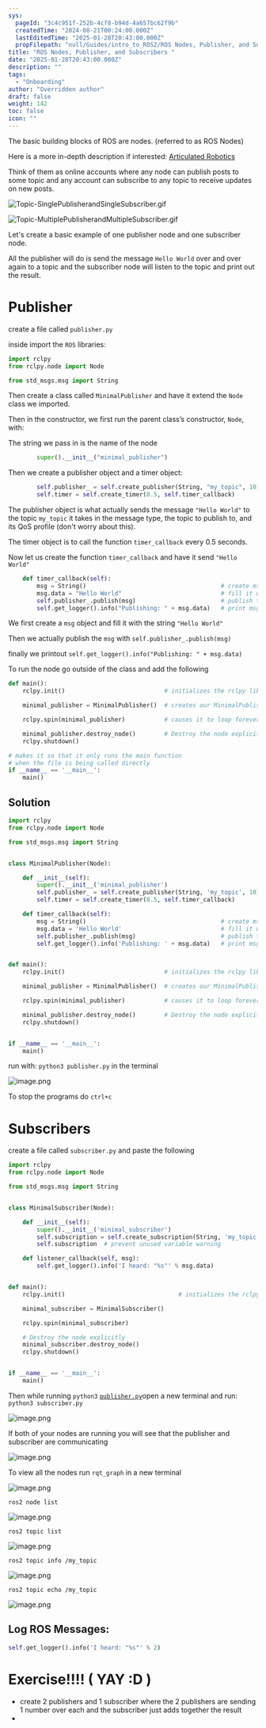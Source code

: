 ```yaml
---
sys:
  pageId: "3c4c951f-252b-4cf8-b94d-4a657bc62f9b"
  createdTime: "2024-08-21T00:24:00.000Z"
  lastEditedTime: "2025-01-28T20:43:00.000Z"
  propFilepath: "null/Guides/intro_to_ROS2/ROS Nodes, Publisher, and Subscribers .md"
title: "ROS Nodes, Publisher, and Subscribers "
date: "2025-01-28T20:43:00.000Z"
description: ""
tags:
  - "Onboarding"
author: "Overridden author"
draft: false
weight: 142
toc: false
icon: ""
---
```


The basic building blocks of ROS are nodes. (referred to as ROS Nodes)

Here is a more in-depth description if interested: [Articulated Robotics](https://articulatedrobotics.xyz/tutorials/ready-for-ros/ros-overview#2-nodes)

Think of them as online accounts where any node can publish posts to some topic and any account can subscribe to any topic to receive updates on new posts.

![Topic-SinglePublisherandSingleSubscriber.gif](https://docs.ros.org/en/humble/_images/Topic-SinglePublisherandSingleSubscriber.gif)

![Topic-MultiplePublisherandMultipleSubscriber.gif](https://docs.ros.org/en/humble/_images/Topic-MultiplePublisherandMultipleSubscriber.gif)

Let's create a basic example of one publisher node and one subscriber node.

All the publisher will do is send the message `Hello World` over and over again to a topic and the subscriber node will listen to the topic and print out the result.

# Publisher

create a file called `publisher.py` 

inside import the `ROS` libraries:

```python
import rclpy
from rclpy.node import Node

from std_msgs.msg import String
```

Then create a class called `MinimalPublisher` and have it extend the `Node` class we imported.

Then in the constructor, we first run the parent class’s constructor, `Node`, with:

The string we pass in is the name of the node

```python
        super().__init__("minimal_publisher")
```

Then we create a publisher object and a timer object:

```python
        self.publisher_ = self.create_publisher(String, "my_topic", 10)
        self.timer = self.create_timer(0.5, self.timer_callback)
```

The publisher object is what actually sends the message `"Hello World"` to the topic `my_topic` it takes in the message type, the topic to publish to, and its QoS profile (don't worry about this).

The timer object is to call the function `timer_callback` every 0.5 seconds.

Now let us create the function `timer_callback` and have it send `"Hello World"`

```python
    def timer_callback(self):
        msg = String()                                      # create msg object
        msg.data = "Hello World"                            # fill it with data
        self.publisher_.publish(msg)                        # publish the message
        self.get_logger().info("Publishing: " + msg.data)   # print msg
```

We first create a `msg` object and fill it with the string `"Hello World"`

Then we actually publish the `msg` with `self.publisher_.publish(msg)`

finally we printout `self.get_logger().info("Publishing: " + msg.data)`

To run the node go outside of the class and add the following

```python
def main():
    rclpy.init()                            # initializes the rclpy library

    minimal_publisher = MinimalPublisher()  # creates our MinimalPublisher object

    rclpy.spin(minimal_publisher)           # causes it to loop forever

    minimal_publisher.destroy_node()        # Destroy the node explicitly
    rclpy.shutdown()

# makes it so that it only runs the main function
# when the file is being called directly
if __name__ == '__main__': 
    main()
```

## Solution

```python
import rclpy
from rclpy.node import Node

from std_msgs.msg import String


class MinimalPublisher(Node):

    def __init__(self):
        super().__init__('minimal_publisher')
        self.publisher_ = self.create_publisher(String, 'my_topic', 10)
        self.timer = self.create_timer(0.5, self.timer_callback)

    def timer_callback(self):
        msg = String()                                      # create msg object
        msg.data = 'Hello World'                            # fill it with data
        self.publisher_.publish(msg)                        # publish the message
        self.get_logger().info('Publishing: ' + msg.data)   # print msg


def main():
    rclpy.init()                            # initializes the rclpy library

    minimal_publisher = MinimalPublisher()  # creates our MinimalPublisher object

    rclpy.spin(minimal_publisher)           # causes it to loop forever

    minimal_publisher.destroy_node()        # Destroy the node explicitly
    rclpy.shutdown()


if __name__ == '__main__':
    main()
```

run with: `python3 publisher.py` in the terminal

![image.png](https://prod-files-secure.s3.us-west-2.amazonaws.com/d518164a-d88e-44d1-a4ee-3adb3bd8bce0/9214accb-ad5b-44f1-a31c-b3167c59138b/image.png?X-Amz-Algorithm=AWS4-HMAC-SHA256&X-Amz-Content-Sha256=UNSIGNED-PAYLOAD&X-Amz-Credential=ASIAZI2LB466VM66LWUL%2F20250204%2Fus-west-2%2Fs3%2Faws4_request&X-Amz-Date=20250204T220725Z&X-Amz-Expires=3600&X-Amz-Security-Token=IQoJb3JpZ2luX2VjEB4aCXVzLXdlc3QtMiJIMEYCIQD7FVaJdi4RkKDqDWsno%2FaeL5Liw8LOiHqdSlD2tSnQSAIhAJfXUhuMH%2FHkQoX8YWCdcICNpOR99498duKA11ZaFLk7Kv8DCDcQABoMNjM3NDIzMTgzODA1Igw0K3qirwPckvP1v1gq3APteLmQJkeY%2BCmKJG7J2X43hEqjH8rWeAQS5xBHfkK7JU%2FydYTTs6OwCxn%2BjBwz7Sg%2Bg64o4H5%2Fh5BAiDJzttiFWI%2Fxrz5gFFwKOZpAzY%2BAH9HvOmN0Uie1AEmYTwOKwYY8zcV%2FlPhKMdJix2tA0XQeygq1cY10O8nvsk8X8SSU7a9%2FLUVGLkJzAOCjaNmcyvP6N2iuRYIHC4WHWGDj3eOXeZsbTtcJo%2BeEUlBuuNYOnuoiuCns%2FJKSBxtxmj%2F%2FsvJOA%2FUZukjBIPXgxohCuiRB5R%2F1xdX80PkkQx%2F6rEIahc8Nw28VoOK1wNWtv8DHAVZJ%2FNB2nwZemIKC3xkUuzhMLXCpgJan1t1FKrqjbotc2CKo%2FOCYTS9zPoj577o7yyPgwkUzlOxbiv1IJSPD%2FE4ypqJ2WjVfajgz0Xo4SMXUav8M%2Fok%2FTKYdnpcuVDKUYAYnX2f0rxHkNtOuNa50C6aA3VeL7ZQLWVmPhyz%2FsZkfp4tbSzoJXrXe9VApdwr%2BK0ppAyL3y4ZtW2GqzyoNhs1ChIjL%2FimjtIjW3ofdhH2g%2F%2F%2F%2BJOSrRMwdyvc%2F6wMZQ1iI3pqMmue679Bl5qAjj2Ek3lVq5QTlh%2Fc0ZZ%2FwjaXhZ5ARanxgryhGxEXW8DClloq9BjqkAatdK77UR09zwept0N5GHhKSG34CPC0ssU3SOPvHDGZGQK5NsBBnohRAr1WkguNlKHy%2FPp%2BsNpnOG2Qz20LzNQPQIGV7neP9HsPt43mx6vMVWVMAn49oyaYfOb%2BFFVTHukxZ6VEyCadWoIx9QL9r2UmT24o%2FIOpWnnkRJ1cA%2FdpC8HLgxGfhRoPBSSweYwIUNd26P7Wsc71z260xI0ti1OBSG4g0&X-Amz-Signature=49e5d84fce1919bce9949a948b34369e2aca320e70444293c5e9d4620a7440b1&X-Amz-SignedHeaders=host&x-id=GetObject)

To stop the programs do `ctrl+c`

# Subscribers

create a file called `subscriber.py` and paste the following

```python
import rclpy
from rclpy.node import Node

from std_msgs.msg import String


class MinimalSubscriber(Node):

    def __init__(self):
        super().__init__('minimal_subscriber')
        self.subscription = self.create_subscription(String, 'my_topic', self.listener_callback, 10)
        self.subscription  # prevent unused variable warning

    def listener_callback(self, msg):
        self.get_logger().info('I heard: "%s"' % msg.data)


def main():
    rclpy.init()                                # initializes the rclpy library

    minimal_subscriber = MinimalSubscriber()

    rclpy.spin(minimal_subscriber)

    # Destroy the node explicitly
    minimal_subscriber.destroy_node()
    rclpy.shutdown()


if __name__ == '__main__':
    main()
```

Then while running `python3` [`publisher.py`](http://publisher.py/)open a new terminal and run: `python3 subscriber.py` 

![image.png](https://prod-files-secure.s3.us-west-2.amazonaws.com/d518164a-d88e-44d1-a4ee-3adb3bd8bce0/611fccf2-c738-4dbd-94e9-98f209092866/image.png?X-Amz-Algorithm=AWS4-HMAC-SHA256&X-Amz-Content-Sha256=UNSIGNED-PAYLOAD&X-Amz-Credential=ASIAZI2LB466VM66LWUL%2F20250204%2Fus-west-2%2Fs3%2Faws4_request&X-Amz-Date=20250204T220725Z&X-Amz-Expires=3600&X-Amz-Security-Token=IQoJb3JpZ2luX2VjEB4aCXVzLXdlc3QtMiJIMEYCIQD7FVaJdi4RkKDqDWsno%2FaeL5Liw8LOiHqdSlD2tSnQSAIhAJfXUhuMH%2FHkQoX8YWCdcICNpOR99498duKA11ZaFLk7Kv8DCDcQABoMNjM3NDIzMTgzODA1Igw0K3qirwPckvP1v1gq3APteLmQJkeY%2BCmKJG7J2X43hEqjH8rWeAQS5xBHfkK7JU%2FydYTTs6OwCxn%2BjBwz7Sg%2Bg64o4H5%2Fh5BAiDJzttiFWI%2Fxrz5gFFwKOZpAzY%2BAH9HvOmN0Uie1AEmYTwOKwYY8zcV%2FlPhKMdJix2tA0XQeygq1cY10O8nvsk8X8SSU7a9%2FLUVGLkJzAOCjaNmcyvP6N2iuRYIHC4WHWGDj3eOXeZsbTtcJo%2BeEUlBuuNYOnuoiuCns%2FJKSBxtxmj%2F%2FsvJOA%2FUZukjBIPXgxohCuiRB5R%2F1xdX80PkkQx%2F6rEIahc8Nw28VoOK1wNWtv8DHAVZJ%2FNB2nwZemIKC3xkUuzhMLXCpgJan1t1FKrqjbotc2CKo%2FOCYTS9zPoj577o7yyPgwkUzlOxbiv1IJSPD%2FE4ypqJ2WjVfajgz0Xo4SMXUav8M%2Fok%2FTKYdnpcuVDKUYAYnX2f0rxHkNtOuNa50C6aA3VeL7ZQLWVmPhyz%2FsZkfp4tbSzoJXrXe9VApdwr%2BK0ppAyL3y4ZtW2GqzyoNhs1ChIjL%2FimjtIjW3ofdhH2g%2F%2F%2F%2BJOSrRMwdyvc%2F6wMZQ1iI3pqMmue679Bl5qAjj2Ek3lVq5QTlh%2Fc0ZZ%2FwjaXhZ5ARanxgryhGxEXW8DClloq9BjqkAatdK77UR09zwept0N5GHhKSG34CPC0ssU3SOPvHDGZGQK5NsBBnohRAr1WkguNlKHy%2FPp%2BsNpnOG2Qz20LzNQPQIGV7neP9HsPt43mx6vMVWVMAn49oyaYfOb%2BFFVTHukxZ6VEyCadWoIx9QL9r2UmT24o%2FIOpWnnkRJ1cA%2FdpC8HLgxGfhRoPBSSweYwIUNd26P7Wsc71z260xI0ti1OBSG4g0&X-Amz-Signature=0ac47816ffd01360bd7bdc60a45d2f546e4b20c16d8d2dc58ed72b964f32562c&X-Amz-SignedHeaders=host&x-id=GetObject)

If both of your nodes are running you will see that the publisher and subscriber are communicating

![image.png](https://prod-files-secure.s3.us-west-2.amazonaws.com/d518164a-d88e-44d1-a4ee-3adb3bd8bce0/eea428b5-1cf0-43bb-a30b-81cbaf6c5c78/image.png?X-Amz-Algorithm=AWS4-HMAC-SHA256&X-Amz-Content-Sha256=UNSIGNED-PAYLOAD&X-Amz-Credential=ASIAZI2LB466VM66LWUL%2F20250204%2Fus-west-2%2Fs3%2Faws4_request&X-Amz-Date=20250204T220725Z&X-Amz-Expires=3600&X-Amz-Security-Token=IQoJb3JpZ2luX2VjEB4aCXVzLXdlc3QtMiJIMEYCIQD7FVaJdi4RkKDqDWsno%2FaeL5Liw8LOiHqdSlD2tSnQSAIhAJfXUhuMH%2FHkQoX8YWCdcICNpOR99498duKA11ZaFLk7Kv8DCDcQABoMNjM3NDIzMTgzODA1Igw0K3qirwPckvP1v1gq3APteLmQJkeY%2BCmKJG7J2X43hEqjH8rWeAQS5xBHfkK7JU%2FydYTTs6OwCxn%2BjBwz7Sg%2Bg64o4H5%2Fh5BAiDJzttiFWI%2Fxrz5gFFwKOZpAzY%2BAH9HvOmN0Uie1AEmYTwOKwYY8zcV%2FlPhKMdJix2tA0XQeygq1cY10O8nvsk8X8SSU7a9%2FLUVGLkJzAOCjaNmcyvP6N2iuRYIHC4WHWGDj3eOXeZsbTtcJo%2BeEUlBuuNYOnuoiuCns%2FJKSBxtxmj%2F%2FsvJOA%2FUZukjBIPXgxohCuiRB5R%2F1xdX80PkkQx%2F6rEIahc8Nw28VoOK1wNWtv8DHAVZJ%2FNB2nwZemIKC3xkUuzhMLXCpgJan1t1FKrqjbotc2CKo%2FOCYTS9zPoj577o7yyPgwkUzlOxbiv1IJSPD%2FE4ypqJ2WjVfajgz0Xo4SMXUav8M%2Fok%2FTKYdnpcuVDKUYAYnX2f0rxHkNtOuNa50C6aA3VeL7ZQLWVmPhyz%2FsZkfp4tbSzoJXrXe9VApdwr%2BK0ppAyL3y4ZtW2GqzyoNhs1ChIjL%2FimjtIjW3ofdhH2g%2F%2F%2F%2BJOSrRMwdyvc%2F6wMZQ1iI3pqMmue679Bl5qAjj2Ek3lVq5QTlh%2Fc0ZZ%2FwjaXhZ5ARanxgryhGxEXW8DClloq9BjqkAatdK77UR09zwept0N5GHhKSG34CPC0ssU3SOPvHDGZGQK5NsBBnohRAr1WkguNlKHy%2FPp%2BsNpnOG2Qz20LzNQPQIGV7neP9HsPt43mx6vMVWVMAn49oyaYfOb%2BFFVTHukxZ6VEyCadWoIx9QL9r2UmT24o%2FIOpWnnkRJ1cA%2FdpC8HLgxGfhRoPBSSweYwIUNd26P7Wsc71z260xI0ti1OBSG4g0&X-Amz-Signature=35a223bffc8ed2c399e6d0c9f93e7730752af2e527834bc689ec07f409db35ae&X-Amz-SignedHeaders=host&x-id=GetObject)

To view all the nodes run `rqt_graph` in a new terminal

![image.png](https://prod-files-secure.s3.us-west-2.amazonaws.com/d518164a-d88e-44d1-a4ee-3adb3bd8bce0/1d98e964-4318-4d62-b5c4-8c8f78368598/image.png?X-Amz-Algorithm=AWS4-HMAC-SHA256&X-Amz-Content-Sha256=UNSIGNED-PAYLOAD&X-Amz-Credential=ASIAZI2LB466VM66LWUL%2F20250204%2Fus-west-2%2Fs3%2Faws4_request&X-Amz-Date=20250204T220725Z&X-Amz-Expires=3600&X-Amz-Security-Token=IQoJb3JpZ2luX2VjEB4aCXVzLXdlc3QtMiJIMEYCIQD7FVaJdi4RkKDqDWsno%2FaeL5Liw8LOiHqdSlD2tSnQSAIhAJfXUhuMH%2FHkQoX8YWCdcICNpOR99498duKA11ZaFLk7Kv8DCDcQABoMNjM3NDIzMTgzODA1Igw0K3qirwPckvP1v1gq3APteLmQJkeY%2BCmKJG7J2X43hEqjH8rWeAQS5xBHfkK7JU%2FydYTTs6OwCxn%2BjBwz7Sg%2Bg64o4H5%2Fh5BAiDJzttiFWI%2Fxrz5gFFwKOZpAzY%2BAH9HvOmN0Uie1AEmYTwOKwYY8zcV%2FlPhKMdJix2tA0XQeygq1cY10O8nvsk8X8SSU7a9%2FLUVGLkJzAOCjaNmcyvP6N2iuRYIHC4WHWGDj3eOXeZsbTtcJo%2BeEUlBuuNYOnuoiuCns%2FJKSBxtxmj%2F%2FsvJOA%2FUZukjBIPXgxohCuiRB5R%2F1xdX80PkkQx%2F6rEIahc8Nw28VoOK1wNWtv8DHAVZJ%2FNB2nwZemIKC3xkUuzhMLXCpgJan1t1FKrqjbotc2CKo%2FOCYTS9zPoj577o7yyPgwkUzlOxbiv1IJSPD%2FE4ypqJ2WjVfajgz0Xo4SMXUav8M%2Fok%2FTKYdnpcuVDKUYAYnX2f0rxHkNtOuNa50C6aA3VeL7ZQLWVmPhyz%2FsZkfp4tbSzoJXrXe9VApdwr%2BK0ppAyL3y4ZtW2GqzyoNhs1ChIjL%2FimjtIjW3ofdhH2g%2F%2F%2F%2BJOSrRMwdyvc%2F6wMZQ1iI3pqMmue679Bl5qAjj2Ek3lVq5QTlh%2Fc0ZZ%2FwjaXhZ5ARanxgryhGxEXW8DClloq9BjqkAatdK77UR09zwept0N5GHhKSG34CPC0ssU3SOPvHDGZGQK5NsBBnohRAr1WkguNlKHy%2FPp%2BsNpnOG2Qz20LzNQPQIGV7neP9HsPt43mx6vMVWVMAn49oyaYfOb%2BFFVTHukxZ6VEyCadWoIx9QL9r2UmT24o%2FIOpWnnkRJ1cA%2FdpC8HLgxGfhRoPBSSweYwIUNd26P7Wsc71z260xI0ti1OBSG4g0&X-Amz-Signature=aaa9cb220c6108f5e10c3785bf7ca52f07d5b646b8752f5e80c5634b2af97c01&X-Amz-SignedHeaders=host&x-id=GetObject)

`ros2 node list`

![image.png](https://prod-files-secure.s3.us-west-2.amazonaws.com/d518164a-d88e-44d1-a4ee-3adb3bd8bce0/680ac8cf-e6d9-4164-9ece-5b9a6fccffee/image.png?X-Amz-Algorithm=AWS4-HMAC-SHA256&X-Amz-Content-Sha256=UNSIGNED-PAYLOAD&X-Amz-Credential=ASIAZI2LB466VM66LWUL%2F20250204%2Fus-west-2%2Fs3%2Faws4_request&X-Amz-Date=20250204T220725Z&X-Amz-Expires=3600&X-Amz-Security-Token=IQoJb3JpZ2luX2VjEB4aCXVzLXdlc3QtMiJIMEYCIQD7FVaJdi4RkKDqDWsno%2FaeL5Liw8LOiHqdSlD2tSnQSAIhAJfXUhuMH%2FHkQoX8YWCdcICNpOR99498duKA11ZaFLk7Kv8DCDcQABoMNjM3NDIzMTgzODA1Igw0K3qirwPckvP1v1gq3APteLmQJkeY%2BCmKJG7J2X43hEqjH8rWeAQS5xBHfkK7JU%2FydYTTs6OwCxn%2BjBwz7Sg%2Bg64o4H5%2Fh5BAiDJzttiFWI%2Fxrz5gFFwKOZpAzY%2BAH9HvOmN0Uie1AEmYTwOKwYY8zcV%2FlPhKMdJix2tA0XQeygq1cY10O8nvsk8X8SSU7a9%2FLUVGLkJzAOCjaNmcyvP6N2iuRYIHC4WHWGDj3eOXeZsbTtcJo%2BeEUlBuuNYOnuoiuCns%2FJKSBxtxmj%2F%2FsvJOA%2FUZukjBIPXgxohCuiRB5R%2F1xdX80PkkQx%2F6rEIahc8Nw28VoOK1wNWtv8DHAVZJ%2FNB2nwZemIKC3xkUuzhMLXCpgJan1t1FKrqjbotc2CKo%2FOCYTS9zPoj577o7yyPgwkUzlOxbiv1IJSPD%2FE4ypqJ2WjVfajgz0Xo4SMXUav8M%2Fok%2FTKYdnpcuVDKUYAYnX2f0rxHkNtOuNa50C6aA3VeL7ZQLWVmPhyz%2FsZkfp4tbSzoJXrXe9VApdwr%2BK0ppAyL3y4ZtW2GqzyoNhs1ChIjL%2FimjtIjW3ofdhH2g%2F%2F%2F%2BJOSrRMwdyvc%2F6wMZQ1iI3pqMmue679Bl5qAjj2Ek3lVq5QTlh%2Fc0ZZ%2FwjaXhZ5ARanxgryhGxEXW8DClloq9BjqkAatdK77UR09zwept0N5GHhKSG34CPC0ssU3SOPvHDGZGQK5NsBBnohRAr1WkguNlKHy%2FPp%2BsNpnOG2Qz20LzNQPQIGV7neP9HsPt43mx6vMVWVMAn49oyaYfOb%2BFFVTHukxZ6VEyCadWoIx9QL9r2UmT24o%2FIOpWnnkRJ1cA%2FdpC8HLgxGfhRoPBSSweYwIUNd26P7Wsc71z260xI0ti1OBSG4g0&X-Amz-Signature=0fa3432cd771ad8e5d836d13ccb9ef9e89b05ffa876d27bdb0482e8013e92545&X-Amz-SignedHeaders=host&x-id=GetObject)

`ros2 topic list`

![image.png](https://prod-files-secure.s3.us-west-2.amazonaws.com/d518164a-d88e-44d1-a4ee-3adb3bd8bce0/eee2ebe1-27ef-4a4a-96fb-2ca54126fb29/image.png?X-Amz-Algorithm=AWS4-HMAC-SHA256&X-Amz-Content-Sha256=UNSIGNED-PAYLOAD&X-Amz-Credential=ASIAZI2LB466VM66LWUL%2F20250204%2Fus-west-2%2Fs3%2Faws4_request&X-Amz-Date=20250204T220725Z&X-Amz-Expires=3600&X-Amz-Security-Token=IQoJb3JpZ2luX2VjEB4aCXVzLXdlc3QtMiJIMEYCIQD7FVaJdi4RkKDqDWsno%2FaeL5Liw8LOiHqdSlD2tSnQSAIhAJfXUhuMH%2FHkQoX8YWCdcICNpOR99498duKA11ZaFLk7Kv8DCDcQABoMNjM3NDIzMTgzODA1Igw0K3qirwPckvP1v1gq3APteLmQJkeY%2BCmKJG7J2X43hEqjH8rWeAQS5xBHfkK7JU%2FydYTTs6OwCxn%2BjBwz7Sg%2Bg64o4H5%2Fh5BAiDJzttiFWI%2Fxrz5gFFwKOZpAzY%2BAH9HvOmN0Uie1AEmYTwOKwYY8zcV%2FlPhKMdJix2tA0XQeygq1cY10O8nvsk8X8SSU7a9%2FLUVGLkJzAOCjaNmcyvP6N2iuRYIHC4WHWGDj3eOXeZsbTtcJo%2BeEUlBuuNYOnuoiuCns%2FJKSBxtxmj%2F%2FsvJOA%2FUZukjBIPXgxohCuiRB5R%2F1xdX80PkkQx%2F6rEIahc8Nw28VoOK1wNWtv8DHAVZJ%2FNB2nwZemIKC3xkUuzhMLXCpgJan1t1FKrqjbotc2CKo%2FOCYTS9zPoj577o7yyPgwkUzlOxbiv1IJSPD%2FE4ypqJ2WjVfajgz0Xo4SMXUav8M%2Fok%2FTKYdnpcuVDKUYAYnX2f0rxHkNtOuNa50C6aA3VeL7ZQLWVmPhyz%2FsZkfp4tbSzoJXrXe9VApdwr%2BK0ppAyL3y4ZtW2GqzyoNhs1ChIjL%2FimjtIjW3ofdhH2g%2F%2F%2F%2BJOSrRMwdyvc%2F6wMZQ1iI3pqMmue679Bl5qAjj2Ek3lVq5QTlh%2Fc0ZZ%2FwjaXhZ5ARanxgryhGxEXW8DClloq9BjqkAatdK77UR09zwept0N5GHhKSG34CPC0ssU3SOPvHDGZGQK5NsBBnohRAr1WkguNlKHy%2FPp%2BsNpnOG2Qz20LzNQPQIGV7neP9HsPt43mx6vMVWVMAn49oyaYfOb%2BFFVTHukxZ6VEyCadWoIx9QL9r2UmT24o%2FIOpWnnkRJ1cA%2FdpC8HLgxGfhRoPBSSweYwIUNd26P7Wsc71z260xI0ti1OBSG4g0&X-Amz-Signature=d931205edbb1fb8afbed0745b59e3efdb2a6c7b9b3a7575f5f8dcf2eca53098a&X-Amz-SignedHeaders=host&x-id=GetObject)

`ros2 topic info /my_topic`

![image.png](https://prod-files-secure.s3.us-west-2.amazonaws.com/d518164a-d88e-44d1-a4ee-3adb3bd8bce0/6288ef12-cb9e-406f-b9eb-65feed3a9011/image.png?X-Amz-Algorithm=AWS4-HMAC-SHA256&X-Amz-Content-Sha256=UNSIGNED-PAYLOAD&X-Amz-Credential=ASIAZI2LB466VM66LWUL%2F20250204%2Fus-west-2%2Fs3%2Faws4_request&X-Amz-Date=20250204T220725Z&X-Amz-Expires=3600&X-Amz-Security-Token=IQoJb3JpZ2luX2VjEB4aCXVzLXdlc3QtMiJIMEYCIQD7FVaJdi4RkKDqDWsno%2FaeL5Liw8LOiHqdSlD2tSnQSAIhAJfXUhuMH%2FHkQoX8YWCdcICNpOR99498duKA11ZaFLk7Kv8DCDcQABoMNjM3NDIzMTgzODA1Igw0K3qirwPckvP1v1gq3APteLmQJkeY%2BCmKJG7J2X43hEqjH8rWeAQS5xBHfkK7JU%2FydYTTs6OwCxn%2BjBwz7Sg%2Bg64o4H5%2Fh5BAiDJzttiFWI%2Fxrz5gFFwKOZpAzY%2BAH9HvOmN0Uie1AEmYTwOKwYY8zcV%2FlPhKMdJix2tA0XQeygq1cY10O8nvsk8X8SSU7a9%2FLUVGLkJzAOCjaNmcyvP6N2iuRYIHC4WHWGDj3eOXeZsbTtcJo%2BeEUlBuuNYOnuoiuCns%2FJKSBxtxmj%2F%2FsvJOA%2FUZukjBIPXgxohCuiRB5R%2F1xdX80PkkQx%2F6rEIahc8Nw28VoOK1wNWtv8DHAVZJ%2FNB2nwZemIKC3xkUuzhMLXCpgJan1t1FKrqjbotc2CKo%2FOCYTS9zPoj577o7yyPgwkUzlOxbiv1IJSPD%2FE4ypqJ2WjVfajgz0Xo4SMXUav8M%2Fok%2FTKYdnpcuVDKUYAYnX2f0rxHkNtOuNa50C6aA3VeL7ZQLWVmPhyz%2FsZkfp4tbSzoJXrXe9VApdwr%2BK0ppAyL3y4ZtW2GqzyoNhs1ChIjL%2FimjtIjW3ofdhH2g%2F%2F%2F%2BJOSrRMwdyvc%2F6wMZQ1iI3pqMmue679Bl5qAjj2Ek3lVq5QTlh%2Fc0ZZ%2FwjaXhZ5ARanxgryhGxEXW8DClloq9BjqkAatdK77UR09zwept0N5GHhKSG34CPC0ssU3SOPvHDGZGQK5NsBBnohRAr1WkguNlKHy%2FPp%2BsNpnOG2Qz20LzNQPQIGV7neP9HsPt43mx6vMVWVMAn49oyaYfOb%2BFFVTHukxZ6VEyCadWoIx9QL9r2UmT24o%2FIOpWnnkRJ1cA%2FdpC8HLgxGfhRoPBSSweYwIUNd26P7Wsc71z260xI0ti1OBSG4g0&X-Amz-Signature=7e8cc9c9b11e9697cad1e599b8ea5e55ad646a12fdd859bf3e658420ba0b7d00&X-Amz-SignedHeaders=host&x-id=GetObject)

`ros2 topic echo /my_topic`

![image.png](https://prod-files-secure.s3.us-west-2.amazonaws.com/d518164a-d88e-44d1-a4ee-3adb3bd8bce0/0a6fcb4d-422d-4a6c-a803-749ef4adf2c6/image.png?X-Amz-Algorithm=AWS4-HMAC-SHA256&X-Amz-Content-Sha256=UNSIGNED-PAYLOAD&X-Amz-Credential=ASIAZI2LB466VM66LWUL%2F20250204%2Fus-west-2%2Fs3%2Faws4_request&X-Amz-Date=20250204T220725Z&X-Amz-Expires=3600&X-Amz-Security-Token=IQoJb3JpZ2luX2VjEB4aCXVzLXdlc3QtMiJIMEYCIQD7FVaJdi4RkKDqDWsno%2FaeL5Liw8LOiHqdSlD2tSnQSAIhAJfXUhuMH%2FHkQoX8YWCdcICNpOR99498duKA11ZaFLk7Kv8DCDcQABoMNjM3NDIzMTgzODA1Igw0K3qirwPckvP1v1gq3APteLmQJkeY%2BCmKJG7J2X43hEqjH8rWeAQS5xBHfkK7JU%2FydYTTs6OwCxn%2BjBwz7Sg%2Bg64o4H5%2Fh5BAiDJzttiFWI%2Fxrz5gFFwKOZpAzY%2BAH9HvOmN0Uie1AEmYTwOKwYY8zcV%2FlPhKMdJix2tA0XQeygq1cY10O8nvsk8X8SSU7a9%2FLUVGLkJzAOCjaNmcyvP6N2iuRYIHC4WHWGDj3eOXeZsbTtcJo%2BeEUlBuuNYOnuoiuCns%2FJKSBxtxmj%2F%2FsvJOA%2FUZukjBIPXgxohCuiRB5R%2F1xdX80PkkQx%2F6rEIahc8Nw28VoOK1wNWtv8DHAVZJ%2FNB2nwZemIKC3xkUuzhMLXCpgJan1t1FKrqjbotc2CKo%2FOCYTS9zPoj577o7yyPgwkUzlOxbiv1IJSPD%2FE4ypqJ2WjVfajgz0Xo4SMXUav8M%2Fok%2FTKYdnpcuVDKUYAYnX2f0rxHkNtOuNa50C6aA3VeL7ZQLWVmPhyz%2FsZkfp4tbSzoJXrXe9VApdwr%2BK0ppAyL3y4ZtW2GqzyoNhs1ChIjL%2FimjtIjW3ofdhH2g%2F%2F%2F%2BJOSrRMwdyvc%2F6wMZQ1iI3pqMmue679Bl5qAjj2Ek3lVq5QTlh%2Fc0ZZ%2FwjaXhZ5ARanxgryhGxEXW8DClloq9BjqkAatdK77UR09zwept0N5GHhKSG34CPC0ssU3SOPvHDGZGQK5NsBBnohRAr1WkguNlKHy%2FPp%2BsNpnOG2Qz20LzNQPQIGV7neP9HsPt43mx6vMVWVMAn49oyaYfOb%2BFFVTHukxZ6VEyCadWoIx9QL9r2UmT24o%2FIOpWnnkRJ1cA%2FdpC8HLgxGfhRoPBSSweYwIUNd26P7Wsc71z260xI0ti1OBSG4g0&X-Amz-Signature=77145e2d565dec4281bfb2b5f68e38706aa1ff2dd2ae30ff9a8562a0b2e6a763&X-Amz-SignedHeaders=host&x-id=GetObject)

## Log ROS Messages:

```python
self.get_logger().info('I heard: "%s"' % 2)
```

# Exercise!!!! ( YAY :D )

- create 2 publishers and 1 subscriber where the 2 publishers are sending 1 number over each and the subscriber just adds together the result
- 
